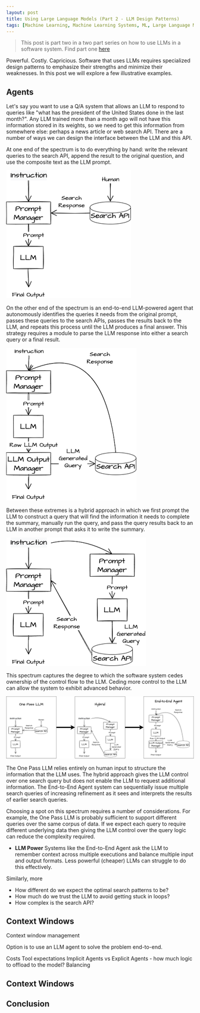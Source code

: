 ```yaml
---
layout: post
title: Using Large Language Models (Part 2 - LLM Design Patterns)
tags: [Machine Learning, Machine Learning Systems, ML, Large Language Models, GPT]
---
```

<script> 
  (function(i,s,o,g,r,a,m){i['GoogleAnalyticsObject']=r;i[r]=i[r]||function(){
  (i[r].q=i[r].q||[]).push(arguments)},i[r].l=1*new Date();a=s.createElement(o),
  m=s.getElementsByTagName(o)[0];a.async=1;a.src=g;m.parentNode.insertBefore(a,m)
  })(window,document,'script','https://www.google-analytics.com/analytics.js','ga');

  ga('create', 'UA-82391879-1', 'auto');
  ga('send', 'pageview');

</script>


> This post is part two in a two part series on how to use LLMs in a software system. Find part one [here](https://danshiebler.com/2023-05-12-large-language-models-part-1) 

Powerful. Costly. Capricious. Software that uses LLMs requires specialized design patterns to emphasize their strengths and minimize their weaknesses. In this post we will explore a few illustrative examples.

## Agents

Let's say you want to use a Q/A system that allows an LLM to respond to queries like "what has the president of the United States done in the last month?". Any LLM trained more than a month ago will not have this information stored in its weights, so we need to get this information from somewhere else: perhaps a news article or web search API. There are a number of ways we can design the interface between the LLM and this API.

At one end of the spectrum is to do everything by hand: write the relevant queries to the search API, append the result to the original question, and use the composite text as the LLM prompt.

![One pass](/img/LLMOnePass.png)

On the other end of the spectrum is an end-to-end LLM-powered agent that autonomously identifies the queries it needs from the original prompt, passes these queries to the search APIs, passes the results back to the LLM, and repeats this process until the LLM produces a final answer. This strategy requires a module to parse the LLM response into either a search query or a final result.

![End to end agent](/img/LLMEndtoEndAgent.png)

Between these extremes is a hybrid approach in which we first prompt the LLM to construct a query that will find the information it needs to complete the summary, manually run the query, and pass the query results back to an LLM in another prompt that asks it to write the summary. 

![Hybrid](/img/LLMHybrid.png)

This spectrum captures the degree to which the software system cedes ownership of the control flow to the LLM. Ceding more control to the LLM can allow the system to exhibit advanced behavior.

![Three options for LLMs](/img/LLMsTextSketch-Agents.drawio.png)

The One Pass LLM relies entirely on human input to structure the information that the LLM uses. The hybrid approach gives the LLM control over one search query but does not enable the LLM to request additional information. The End-to-End Agent system can sequentially issue multiple search queries of increasing refinement as it sees and interprets the results of earlier search queries. 

Choosing a spot on this spectrum requires a number of considerations. For example, the One Pass LLM is probably sufficient to support different queries over the same corpus of data. If we expect each query to require different underlying data then giving the LLM control over the query logic can reduce the complexity required.
- **LLM Power** Systems like the End-to-End Agent ask the LLM to remember context across multiple executions and balance multiple input and output formats. Less powerful (cheaper) LLMs can struggle to do this effectively.  


Similarly, more

- How different do we expect the optimal search patterns to be?
- How much do we trust the LLM to avoid getting stuck in loops?
- How complex is the search API?


## Context Windows


Context window management



Option is to use an LLM agent to solve the problem end-to-end. 



Costs
Tool expectations
Implicit Agents vs Explicit Agents
	- how much logic to offload to the model?
Balancing


## Context Windows



## Conclusion








<!-- One of the first things that jumps out when using large language models to solve problems is how many design decisions we need to make. 
 -->
<!-- One component that distinguishes the End-to-End Agent architecture from the other two architectures is the LLM Output Manager. In this architecture the LLM output itself controls whether the software system simply returns the output or makes a call to the search API and then re-runs the LLM.
 -->
 



